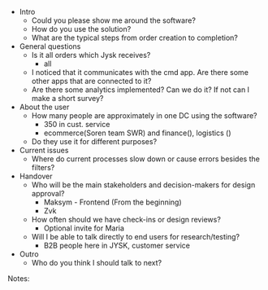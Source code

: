 - Intro
	- Could you please show me around the software?
	- How do you use the solution?
	- What are the typical steps from order creation to completion?
- General questions
	- Is it all orders which Jysk receives?
		- all 
	- I noticed that it communicates with the cmd app. Are there some other apps that are connected to it?
	- Are there some analytics implemented? Can we do it? If not can I make a short survey?
- About the user
	- How many people are approximately in one DC using the software?
		- 350 in cust. service
		- ecommerce(Soren team SWR) and finance(), logistics ()
	- Do they use it for different purposes?
- Current issues
	- Where do current processes slow down or cause errors besides the filters?
- Handover
	- Who will be the main stakeholders and decision-makers for design approval?
		- Maksym - Frontend (From the beginning)
		- Zvk 
	- How often should we have check-ins or design reviews?
		- Optional invite for Maria 
	- Will I be able to talk directly to end users for research/testing?
		- B2B people here in JYSK, customer service 
- Outro
	- Who do you think I should talk to next?

Notes:

